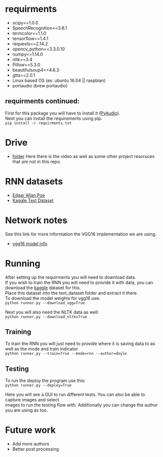 # requirments
- scipy==1.0.0
- SpeechRecognition==3.8.1
- termcolor==1.1.0
- tensorflow==1.4.1
- requests==2.14.2
- opencv_python==3.3.0.10
- numpy==1.14.0
- nltk==3.4
- Pillow==5.3.0
- beautifulsoup4==4.6.3
- gtts==2.0.1
- Linux based OS (ex: ubuntu 16.04 || raspbian)
- portaudio (brew portaudio)

## requirments continued:
First for this package you will have to install it ([PyAudio](http://people.csail.mit.edu/hubert/pyaudio/#downloads)).  
Next you can install the requirements using pip.  
  `pip install -r requirments.txt`  

# Drive
- [folder](https://drive.google.com/drive/folders/1fwhkkxTkv1GhdQuMBgT72--PmvSuGzkZ?usp=sharing)
Here there is the video as well as some other project resoruces that are not in this repo.  

# RNN datasets
- [Edgar Allan Poe](http://www.textfiles.com/etext/AUTHORS/POE/)
- [Kaggle Text Dataset](https://www.kaggle.com/mylesoneill/classic-literature-in-ascii)

# Network notes
See this link for more information the VGG16 implementation we are using.  
- [vgg16 model info](https://www.cs.toronto.edu/~frossard/post/vgg16/)


# Running
After setting up the requirments you will need to download data.  
If you wish to train the RNN you will need to provide it with data, you can download the [kaggle](https://www.kaggle.com/mylesoneill/classic-literature-in-ascii) dataset for this.  
Place this dataset into the text_dataset folder and extract it there.  
To download the model weights for vgg16 use:  
  `python runner.py --download_vgg=True`  
  
Next you will also need the NLTK data as well:  
  `python runner.py --download_nltk=True`  
  
## Training
To train the RNN you will just need to provide where it is saving data to as well as the mode and train indicator.  
  `python runner.py --train=True --mode=rnn --author=doyle`  

## Testing
To run the deploy the program use this:  
  `python runner.py --deploy=True`  
  
Here you will see a GUI to run different tests. You can also be able to capture images and select  
images to run the testing flow with. Additionally you can change the author you are using as too.  
  
# Future work
- Add more authors  
- Better post processing  
